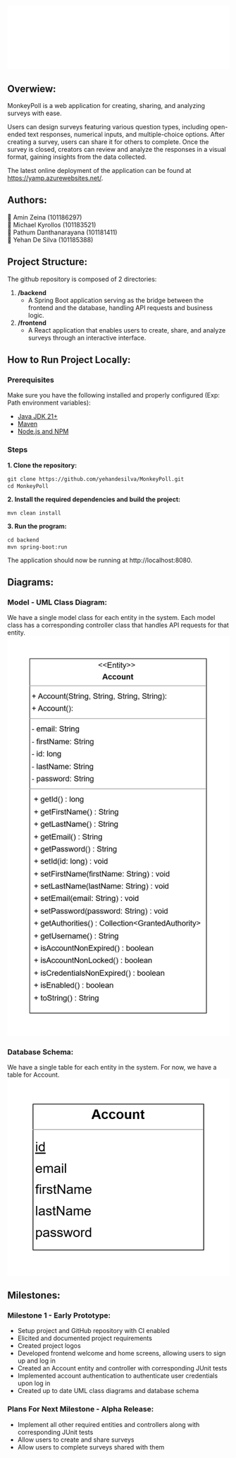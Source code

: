 ![MonkeyPoll logo](https://github.com/yehandesilva/monkeyPoll/blob/main/frontend/public/monkeypoll-full-white.svg)

## Overwiew:
MonkeyPoll is a web application for creating, sharing, and analyzing surveys with ease.  

Users can design surveys featuring various question types, including open-ended text responses, numerical inputs, and multiple-choice options. After creating a survey, users can share it for others to complete. Once the survey is closed, creators can review and analyze the responses in a visual format, gaining insights from the data collected.  

The latest online deployment of the application can be found at https://yamp.azurewebsites.net/.

## Authors:
🥇 Amin Zeina (101186297)  
🥇 Michael Kyrollos (101183521)  
🥇 Pathum Danthanarayana (101181411)  
🥇 Yehan De Silva (101185388)

## Project Structure:
The github repository is composed of 2 directories:
1) **/backend**
   - A Spring Boot application serving as the bridge between the frontend and the database, handling API requests and business logic.
2) **/frontend**
   - A React application that enables users to create, share, and analyze surveys through an interactive interface.

## How to Run Project Locally:

### Prerequisites

Make sure you have the following installed and properly configured (Exp: Path environment variables):
- [Java JDK 21+](https://www.oracle.com/ca-en/java/technologies/downloads/)
- [Maven](https://maven.apache.org/) 
- [Node.js and NPM](https://nodejs.org/)

### Steps

**1. Clone the repository:**
   ```
   git clone https://github.com/yehandesilva/MonkeyPoll.git
   cd MonkeyPoll
   ```

**2. Install the required dependencies and build the project:**
```
mvn clean install
```

**3. Run the program:**
```
cd backend
mvn spring-boot:run
   ```
   The application should now be running at http://localhost:8080.

## Diagrams:

### Model - UML Class Diagram:
We have a single model class for each entity in the system. 
Each model class has a corresponding controller class that handles API requests for that entity.
![UML class diagram for models](diagrams/current/UMLDiagram.png)

### Database Schema:
We have a single table for each entity in the system. For now, we have a table for Account. 
![Database schema](diagrams/current/ERDiagram.png)

## Milestones:

### Milestone 1 - Early Prototype:
- Setup project and GitHub repository with CI enabled
- Elicited and documented project requirements
- Created project logos
- Developed frontend welcome and home screens, allowing users to sign up and log in
- Created an Account entity and controller with corresponding JUnit tests
- Implemented account authentication to authenticate user credentials upon log in
- Created up to date UML class diagrams and database schema

### Plans For Next Milestone - Alpha Release:
- Implement all other required entities and controllers along with corresponding JUnit tests
- Allow users to create and share surveys
- Allow users to complete surveys shared with them
